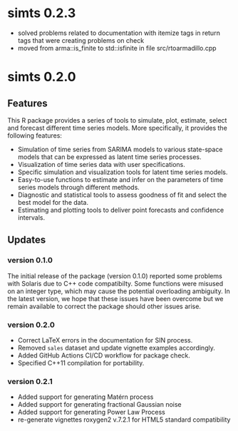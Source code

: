 # simts 0.2.3

- solved problems related to documentation with itemize tags in return tags that were creating problems on check
- moved from arma::is_finite to std::isfinite in file src/rtoarmadillo.cpp

# simts 0.2.0

## Features

This R package provides a series of tools to simulate, plot, estimate, select and forecast different time series models. More specifically, it provides the following features:

- Simulation of time series from SARIMA models to various state-space models that can be expressed as latent time series processes.
- Visualization of time series data with user specifications.
- Specific simulation and visualization tools for latent time series models.
- Easy-to-use functions to estimate and infer on the parameters of time series models through different methods.
- Diagnostic and statistical tools to assess goodness of fit and select the best model for the data.
- Estimating and plotting tools to deliver point forecasts and confidence intervals.
  

## Updates

### version 0.1.0

The initial release of the package (version 0.1.0) reported some problems with Solaris due to C++ code compatibilty. Some functions were misused on an integer type, which may cause the potential overloading ambiguity. In the latest version, we hope that these issues have been overcome but we remain available to correct the package should other issues arise.

### version 0.2.0

- Correct LaTeX errors in the documentation for SIN process.
- Removed `sales` dataset and update vignette examples accordingly.
- Added GitHub Actions CI/CD workflow for package check.
- Specified C++11 compilation for portability.

### version 0.2.1

- Added support for generating Matérn process
- Added support for generating fractional Gaussian noise
- Added support for generating Power Law Process
- re-generate vignettes roxygen2 v.7.2.1 for HTML5 standard compatibility

